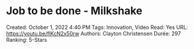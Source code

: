 # Job to be done  - Milkshake

Created: October 1, 2022 4:40 PM
Tags: Innovation, Video
Read: Yes
URL: https://youtu.be/flKcN2x50rw
Authors: Clayton Christensen
Durée: 297
Ranking: 5-Stars